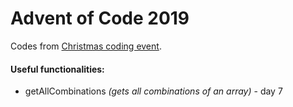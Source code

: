 # Advent of Code 2019

Codes from [Christmas coding event](https://adventofcode.com/2019). 

#### Useful functionalities: 

* getAllCombinations *(gets all combinations of an array)* - day 7